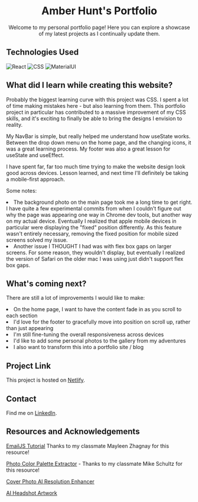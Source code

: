 <h1 align="center" id="readme-top">Amber Hunt's Portfolio</h1>

<p align="center">Welcome to my personal portfolio page! Here you can explore a showcase of my latest projects as I continually update them.</p>

<!-- TECHNOLOGIES USED -->

## Technologies Used

![React](https://img.shields.io/badge/React-20232A?style=for-the-badge&logo=react&logoColor=61DAFB)
![CSS](https://img.shields.io/badge/CSS-239120?&style=for-the-badge&logo=css3&logoColor=white)
![MaterialUI](https://img.shields.io/badge/Material--UI-0081CB?style=for-the-badge&logo=material-ui&logoColor=white)

<!-- WHAT I LEARNED -->

## What did I learn while creating this website?

<p>Probably the biggest learning curve with this project was CSS. I spent a lot of time making mistakes here - but also learning from them. This portfolio project in particular has contributed to a massive improvement of my CSS skills, and it's exciting to finally be able to bring the designs I envision to reality.<br/>

My NavBar is simple, but really helped me understand how useState works. Between the drop down menu on the home page, and the changing icons, it was a great learning process. My footer was also a great lesson for useState and useEffect.<br/>

I have spent far, far too much time trying to make the website design look good across devices. Lesson learned, and next time I'll definitely be taking a mobile-first approach.<br/>

Some notes:<br/>

<li>The background photo on the main page took me a long time to get right. I have quite a few experimental commits from when I couldn't figure out why the page was appearing one way in Chrome dev tools, but another way on my actual device. Eventually I realized that apple mobile devices in particular were displaying the "fixed" position differently. As this feature wasn't entirely necessary, removing the fixed position for mobile sized screens solved my issue.</li>

<li>Another issue I THOUGHT I had was with flex box gaps on larger screens. For some reason, they wouldn't display, but eventually I realized the version of Safari on the older mac I was using just didn't support flex box gaps.</li>
</p>

<!-- FUTURE IMPROVEMENTS -->

## What's coming next?

There are still a lot of improvements I would like to make:

<li>On the home page, I want to have the content fade in as you scroll to each section</li>

<li>I'd love for the footer to gracefully move into position on scroll up, rather than just appearing</li>

<li>I'm still fine-tuning the overall responsiveness across devices</li>

<li>I'd like to add some personal photos to the gallery from my adventures</li>

<li>I also want to transform this into a portfolio site / blog</li>

<!-- Project Link -->

## Project Link

This project is hosted on [Netlify](https://amberhunt.netlify.app).

<!-- CONTACT -->

## Contact

Find me on [LinkedIn](https://www.linkedin.com/in/amber-hunt-90b612263/).

<!-- RESOURCES -->

## Resources and Acknowledgements

[EmailJS Tutorial](https://www.youtube.com/watch?v=bMq2riFCF90) Thanks to my classmate Mayleen Zhagnay for this resource!

[Photo Color Palette Extractor](https://coolors.co/image-picker) - Thanks to my classmate Mike Schultz for this resource!

[Cover Photo AI Resolution Enhancer](https://remini.ai/)

[AI Headshot Artwork](https://www.profilepicture.ai/)
